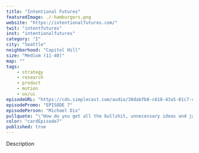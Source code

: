 ```yaml
---
title: "Intentional Futures"
featuredImage: ./-hamburgers.png
website: "https://intentionalfutures.com/"
twit: "intentfutures"
inst: "intentionalfutures"
category: "I"
city: "Seattle"
neighborhood: "Capitol Hill"
size: "Medium (11-40)"
map: ""
tags:
    - strategy
    - research
    - product
    - motion
    - ux/ui
episodeURL: "https://cdn.simplecast.com/audio/30dabfb8-c618-43a5-81c7-c5c83750983a/episodes/29f417ff-0c53-4cfc-8e56-59834f006bc6/audio/80c174d4-82bb-4e88-8b31-f43c525a3fde/default_tc.mp3"
episodePromo: "EPISODE 7"
episodePerson: "Michael Dix"
pullquote: "\"How do you get all the bullshit, unnecessary ideas and jargon out and get real clarity in terms of what you're saying and why, what you need to pay attention to, what you don't and why? That informs all of our work.\""
color: "cardEpisode7"    
published: true
---
```


Description
